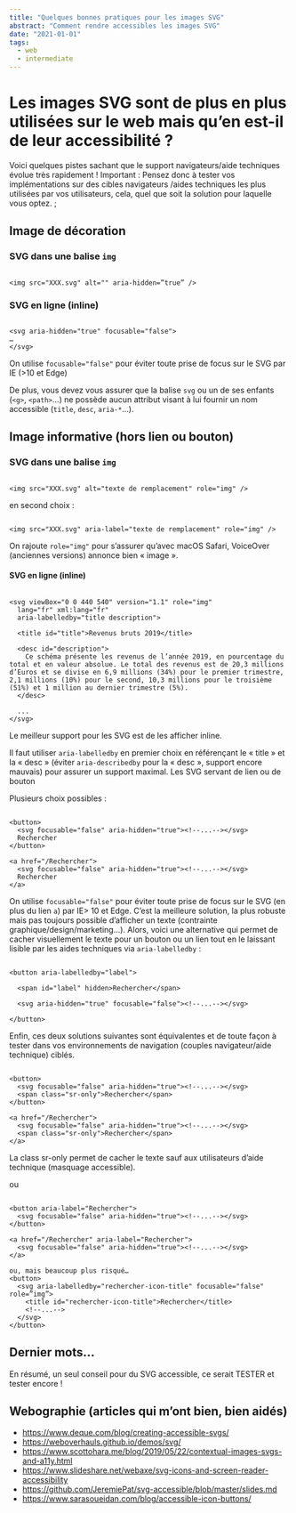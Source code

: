 ```yaml
---
title: "Quelques bonnes pratiques pour les images SVG"
abstract: "Comment rendre accessibles les images SVG"
date: "2021-01-01"
tags:
  - web
  - intermediate
---
```


# Les images SVG sont de plus en plus utilisées sur le web mais qu’en est-il de leur accessibilité ?

Voici quelques pistes sachant que le support navigateurs/aide techniques évolue très rapidement !
Important : Pensez donc à tester vos implémentations sur des cibles navigateurs /aides techniques les plus utilisées par vos utilisateurs, cela, quel que soit la solution pour laquelle vous optez. ;

## Image de décoration

### SVG dans une balise `img`
<pre><code class="html">
&lt;img src="XXX.svg" alt="" aria-hidden=”true” /&gt;
</code></pre>

### SVG en ligne (inline)
<pre><code class="html">
&lt;svg aria-hidden="true" focusable="false"&gt;
…
&lt;/svg&gt;
</code></pre>

On utilise `focusable="false"` pour éviter toute prise de focus sur le SVG par IE (>10 et Edge)

De plus, vous devez vous assurer que la balise `svg` ou un de ses enfants (`<g>`, `<path>`…) ne possède aucun attribut visant à lui fournir un nom accessible (`title`, `desc`, `aria-*`…). 

## Image informative (hors lien ou bouton)

### SVG dans une balise `img`
<pre><code class="html">
&lt;img src="XXX.svg" alt="texte de remplacement" role="img" /&gt;
</code></pre>

en second choix&nbsp;:
<pre><code class="html">
&lt;img src="XXX.svg" aria-label="texte de remplacement" role="img" /&gt;
</code></pre>

On rajoute `role="img"` pour s’assurer qu’avec macOS Safari, VoiceOver (anciennes versions) annonce bien « image ».

#### SVG en ligne (inline)
<pre><code class="html">
&lt;svg viewBox="0 0 440 540" version="1.1" role="img"
  lang="fr" xml:lang="fr"
  aria-labelledby="title description"&gt;

  &lt;title id="title"&gt;Revenus bruts 2019&lt;/title&gt;

  &lt;desc id="description"&gt;
    Ce schéma présente les revenus de l’année 2019, en pourcentage du total et en valeur absolue. Le total des revenus est de 20,3 millions d’Euros et se divise en 6,9 millions (34%) pour le premier trimestre, 2,1 millions (10%) pour le second, 10,3 millions pour le troisième (51%) et 1 million au dernier trimestre (5%).
  &lt;/desc&gt;

  ...
&lt;/svg&gt;
</code></pre>

Le meilleur support pour les SVG est de les afficher inline.

Il faut utiliser `aria-labelledby` en premier choix en référençant le « title » et la « desc » (éviter `aria-describedby` pour la « desc », support encore mauvais) pour assurer un support maximal.
Les SVG servant de lien ou de bouton

Plusieurs choix possibles&nbsp;: 

<pre><code class="html">
&lt;button&gt;
  &lt;svg focusable="false" aria-hidden="true"&gt;&lt;!--...--&gt;&lt;/svg&gt;
  Rechercher
&lt;/button&gt;

&lt;a href="/Rechercher"&gt;
  &lt;svg focusable="false" aria-hidden="true"&gt;&lt;!--...--&gt;&lt;/svg&gt;
  Rechercher
&lt;/a&gt;
</code></pre>

On utilise `focusable="false"` pour éviter toute prise de focus sur le SVG (en plus du lien `a`) par <abbr>IE</abbr>> 10 et Edge.
C’est la meilleure solution, la plus robuste mais pas toujours possible d’afficher un texte (contrainte graphique/design/marketing…).
Alors, voici une alternative qui permet de  cacher visuellement le texte pour un bouton ou un lien tout en le laissant lisible par les aides techniques via `aria-labelledby`&nbsp;:

<pre><code class="html">
&lt;button aria-labelledby="label"&gt; 

  &lt;span id="label" hidden&gt;Rechercher&lt;/span&gt;

  &lt;svg aria-hidden="true" focusable="false"&gt;&lt;!--...--&gt;&lt;/svg&gt;

&lt;/button&gt; 
</code></pre>

Enfin, ces deux solutions suivantes sont équivalentes et de toute façon à tester dans vos environnements de navigation (couples navigateur/aide technique) ciblés.

<pre><code class="html">
&lt;button&gt;
  &lt;svg focusable="false" aria-hidden="true"&gt;&lt;!--...--&gt;&lt;/svg&gt;
  &lt;span class="sr-only"&gt;Rechercher&lt;/span&gt;
&lt;/button&gt;

&lt;a href="/Rechercher"&gt;
  &lt;svg focusable="false" aria-hidden="true"&gt;&lt;!--...--&gt;&lt;/svg&gt;
  &lt;span class="sr-only"&gt;Rechercher&lt;/span&gt;
&lt;/a&gt;
</code></pre>

La class sr-only permet de cacher le texte sauf aux utilisateurs d’aide technique (masquage accessible).

ou

<pre><code class="html">
&lt;button aria-label="Rechercher"&gt;
  &lt;svg focusable="false" aria-hidden="true"&gt;&lt;!--...--&gt;&lt;/svg&gt;
&lt;/button&gt;

&lt;a href="/Rechercher" aria-label="Rechercher"&gt;
  &lt;svg focusable="false" aria-hidden="true"&gt;&lt;!--...--&gt;&lt;/svg&gt;
&lt;/a&gt;

ou, mais beaucoup plus risqué…
&lt;button&gt;
  &lt;svg aria-labelledby="rechercher-icon-title" focusable="false" role=”img”&gt;
    &lt;title id="rechercher-icon-title"&gt;Rechercher&lt;/title&gt;
    &lt;!--...--&gt;
  &lt;/svg&gt;
&lt;/button&gt;
</code></pre>

## Dernier mots…

En résumé, un seul conseil pour du SVG accessible, ce serait TESTER et tester encore !

## Webographie (articles qui m’ont bien, bien aidés)

- https://www.deque.com/blog/creating-accessible-svgs/ 
- https://weboverhauls.github.io/demos/svg/ 
- https://www.scottohara.me/blog/2019/05/22/contextual-images-svgs-and-a11y.html 
- https://www.slideshare.net/webaxe/svg-icons-and-screen-reader-accessibility 
- https://github.com/JeremiePat/svg-accessible/blob/master/slides.md 
- https://www.sarasoueidan.com/blog/accessible-icon-buttons/ 
